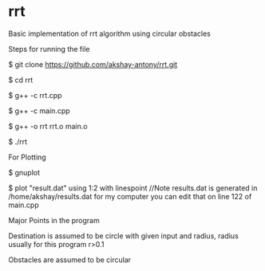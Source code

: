 # rrt
Basic implementation of rrt algorithm using circular obstacles

Steps for running the file

$ git clone https://github.com/akshay-antony/rrt.git

$ cd rrt

$ g++ -c rrt.cpp 
 
$ g++ -c main.cpp 

$ g++ -o rrt  rrt.o main.o

$ ./rrt

For Plotting

$ gnuplot

$ plot "result.dat" using 1:2 with linespoint   //Note results.dat is generated in /home/akshay/results.dat for my computer you can edit that on line 122 of main.cpp

Major Points in the program

Destination is assumed to be circle with given input and radius, radius usually for this program r>0.1

Obstacles are assumed to be circular

